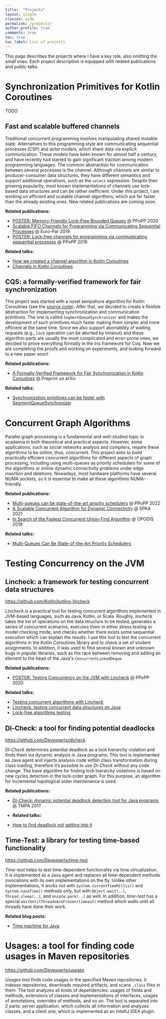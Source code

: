 ```yaml
---
title:  "Projects"
layout: single
classes: wide
permalink: /projects/
author_profile: true
comments: true
toc: true
toc_label: List of projects
---
```


This page describes the projects where I have a key role, also omitting the small ones.
Each project description is equipped with related publications and public talks.

# Synchronization Primitives for Kotlin Coroutines
TODO

## Fast and scalable buffered channels
<!-- *Improving data flow processing with new buffered channels in Kotlin Coroutines* -->
Traditional concurrent programming involves manipulating shared mutable state. Alternatives to this programming style are communicating sequential processes (CSP) and actor models, which share data via explicit communication. These models have been known for almost half a century, and have recently had started to gain significant traction among modern programming languages. The common abstraction for communication between several processes is the *channel*. Although channels are similar to producer-consumer data structures, they have different semantics and support additional operations, such as the `select` expression. Despite their growing popularity, most known implementations of channels use lock-based data structures and can be rather inefficient. Under this project, I am working on efficient and scalable channel algorithms, which are far faster than the already existing ones. New related publications are coming soon.

**Related publications:**
* [POSTER: Memory-Friendly Lock-Free Bounded Queues](/publications/#ppopp20-bounded-queues) @ PPoPP 2020
* [Scalable FIFO Channels for Programming via Communicating Sequential Processes](/publications/#europar19-channels) @ Euro-Par 2019
* [POSTER: Lock-free channels for programming via communicating sequential processes](/publications/#ppopp19-channels) @ PPoPP 2019

**Related talks:**
* [How we created a channel algorithm in Kotlin Coroutines](/talks/#channels-jpoint-2019)
* [Channels in Kotlin Coroutines](/talks/#channels-joker-2018)

## CQS: a formally-verified framework for fair synchronization
This project was started with a novel sempahore algorithm for Kotlin Coroutines (see the [source code](https://github.com/Kotlin/kotlinx.coroutines/blob/master/kotlinx-coroutines-core/common/src/sync/Semaphore.kt)). After that, we decided to create a flexible abstraction for implementing synchronization and communication primitives. The one is called `SegmentQueueSynchronizer` and makes the development of such primitives much faster making them simpler and more efficient at the same time. Since we also support abortability of waiting requests (e.g., `lock` operation can be aborted by timeout) and these algorithm parts are usually the most complicated and error-prone ones, we decided to prove everything formally in the Iris framework for Coq. Now we are completing the proofs and working on experiments, and looking forward to a new paper soon!

**Related publications:**
* [A Formally-Verified Framework for Fair Synchronization in Kotlin Coroutines](https://arxiv.org/abs/2111.12682) @ Preprint on arXiv

**Related talks:**
* [Synchronization primitives can be faster with SegmentQueueSynchronizer](/talks/#hydra-2020-sqs)

# Concurrent Graph Algorithms
Parallel graph processing is a fundamental and well-studied topic in academia in both theoretical and practical aspects. However, some applications, such as social networks analysis and compilers, require these algorithms to be online, thus, concurrent. This project aims to build practically efficient concurrent algorithms for different aspects of graph processing, including using multi-queues as priority schedulers for some of the algorithms or online dynamic connectivity problems under edge insertion and deletions. Nowadays, most hardware platforms have several NUMA sockets, so it is essential to make all these algorithms NUMA-friendly.

**Related publications:**
* [Multi-queues can be state-of-the-art priority schedulers](/publications/#ppopp22-smq) @ PPoPP 2022
* [A Scalable Concurrent Algorithm for Dynamic Connectivity](/publications/#spaa21-dynamic-connectivity) @ SPAA 2021
* [In Search of the Fastest Concurrent Union-Find Algorithm](/publications/#opodis19-union-find) @ OPODIS 2019

**Related talks:**
* [Multi-Queues Can Be State-of-the-Art Priority Schedulers](/talks/#ppopp-smq)


# Testing Concurrency on the JVM

## Lincheck: a framework for testing concurrent data structures
<https://github.com/Kotlin/kotlinx-lincheck>

*Lincheck* is a practical tool for testing concurrent algorithms implemented in JVM-based languages, such as Java, Kotlin, or Scala. Roughly, *lincheck* takes the list of operations on the  data structure to be tested, generates a series of concurrent scenarios, executes them in either stress testing or model checking mode, and checks whether there exists some sequential execution which can explain the results.
I use this tool to test the concurrent algorithms in the Kotlin Coroutines library and to check a set of student assignments.
In addition, it was used to find several known and unknown bugs in popular libraries, such as the race between removing and adding an element to the head of the Java's `ConcurrentLinkedDeque`.

**Related publications:**
* [POSTER: Testing Concurrency on the JVM with Lincheck](/publications/#ppopp20-lincheck) @ PPoPP 2020

**Related talks:**
* [Testing concurrent algorithms with Lincheck](/talks/#lincheck-joker-2019)
* [Lincheck: testing concurrent data structures on Java](#lincheck-hydra-2019)
* [Lock-free algorithms testing](/talks/#lock_free_algorithms_testing)

## Dl-Check: a tool for finding potential deadlocks<a id="dl-check"/>
<https://github.com/Devexperts/dlcheck>

*Dl-Check* determines potential deadlock as a lock hierarchy violation and finds them via dynamic analysis in Java programs. This tool is implemented as Java agent and injects analysis code within class transformation during class loading, therefore it’s possible to use *Dl-Check* without any code change. The base algorithm for finding lock hierarchy violations is based on new cycles detection in the lock-order graph. For this purpose, an algorithm for incremental topological order maintenance is used.

**Related publications:**
* [Dl-Check: dynamic potential deadlock detection tool for Java programs](/publications/#dl_check_17) @ TMPA 2017

- **Related talks:**
* [How to find deadlock not getting into it](/talks/#dl_check)

## Time-Test: a library for testing time-based functionality<a id="time-test"/>
<https://github.com/Devexperts/time-test>

*Time-test* helps to test time-dependent functionality via time virtualization. It is implemented as a Java agent and replaces all time-dependent methods invocations with its own implementations on the fly. Unlike other implementations, it works not with `System.currentTimeMillis()` and `System.nanoTime()` methods only, but with `Object.wait(..)`, `Thread.sleep(..)`, and `Unsafe.park(..)` as well. In addition, *time-test* has a special `waitUntilThreadsAreFrozen(timeout)` method which waits until all threads have done their work.

**Related blog posts:**
* [Time machine for Java](/blog/time-machine-for-java)

# Usages: a tool for finding code usages in Maven repositories <a id="usages"/>
<https://github.com/Devexperts/usages>

*Usages* tool finds code usages in the specified Maven repositories. It indexes repositories, downloads required artifacts, and scans `.class` files in them. The tool analyzes all kinds of dependencies: usages of fields and methods, extensions of classes and implementations of interfaces, usages of annotations, overrides of methods, and so on. The tool is separated into 2 parts: server application, which collects all information and analyzes classes, and a client one, which is implemented as an IntelliJ IDEA plugin.

<!-- ## JAgent  <a id="jagent"/>
*Framework for simplifying java agents development*\\
<https://github.com/Devexperts/jagent> -->
